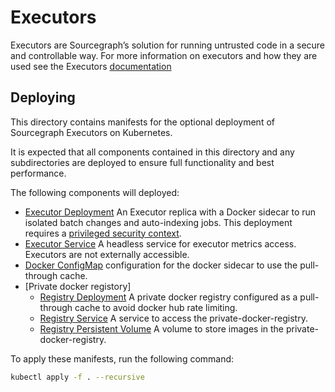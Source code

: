 # Executors

Executors are Sourcegraph’s solution for running untrusted code in a secure and controllable way. For more information on executors and how they are used see the Executors [documentation](https://docs.sourcegraph.com/admin/executors)

## Deploying

This directory contains manifests for the optional deployment of Sourcegraph Executors on Kubernetes.

It is expected that all components contained in this directory and any subdirectories are deployed to ensure full functionality and best performance.

The following components will deployed:

- [Executor Deployment](./executor/executor.Deployment.yaml) An Executor replica with a Docker sidecar to run isolated batch changes and auto-indexing jobs. This deployment requires a [privileged security context](https://kubernetes.io/docs/concepts/security/pod-security-standards/).
- [Executor Service](./executor/executor.Service.yaml) A headless service for executor metrics access. Executors are not externally accessible.
- [Docker ConfigMap](./executor/docker-daemon.ConfigMap.yaml) configuration for the docker sidecar to use the pull-through cache.
- [Private docker registory]
  - [Registry Deployment](./private-docker-registry/private-docker-registry.Deployment.yaml) A private docker registry configured as a pull-through cache to avoid docker hub rate limiting.
  - [Registry Service](./private-docker-registry/private-docker-registry.Service.yaml) A service to access the private-docker-registry.
  - [Registry Persistent Volume](./private-docker-registry/private-docker-registry.PersistentVolumeClaim.yaml) A volume to store images in the private-docker-registry.

To apply these manifests, run the following command:

```bash
kubectl apply -f . --recursive
```

